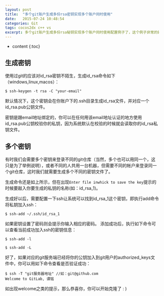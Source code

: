 ```yaml
---
layout: post
title:  "多个git账户生成多份rsa密钥实现多个账户同时使用"
date:   2015-07-24 10:48:54
categories: Git
tags: cocos2dx c++ vs
excerpt: 多个git账户生成多份rsa秘钥实现多个账户同时使用配置例子了，这个例子非常的好用对于有多个git的朋友有不小的帮助
---
```


* content
{:toc}

## 生成密钥

使用过git的应该对id_rsa密钥不陌生，生成id_rsa命令如下（windows,linux,macos）：
<pre><code>$ ssh-keygen -t rsa -C "your-email"
</code></pre>

默认情况下，这个密钥会在你账户下的.ssh目录生成id_rsa文件，并对应一个id_rsa.pub公钥文件。

密钥是跟email地址绑定的，你可以在任何用该email地址认证的地方使用id_rsa.pub公钥校验你的私钥，因为系统默认在校验的时候就会读取你的id_rsa私钥文件。

## 多个密钥

有时我们会需要多个密钥来登录不同的git仓库（当然，多个也可以用同一个，这只是为了举例说明），或者不同的人共用一台机器，但需要不同的帐户来登录同一个git仓库，这时我们就需要生成多个不同的密钥文件了。

生成命令还是如上所示，但在出现`Enter file inwhick to save the key`提示的时候要敲入你要生成的私钥的名称(如：id_rsa_1)。

生成好以后，需要配置一下ssh让系统可以找到id_rsa_1这个密钥，即执行add命令将私钥加入ssh：
<pre><code>$ ssh-add ~/.ssh/id_rsa_1
</code></pre>

如果密钥设置了密码则会提示你输入相应的密码。
添加成功后，执行如下命令可以查看当前成功加入ssh的密钥信息：
<pre><code>$ ssh-add -l
</code></pre>
<pre><code>$ ssh-add -L
</code></pre>

好了，如果对应的git服务端已经将你的公钥加入到git用户的authorized_keys文件中，你可以用如下命令查看是否验证成功：
<pre><code>$ ssh -T "git服务器地址" //如：git@github.com
Welcome to GitLab, 谭铭
</code></pre>

如出现welcome之类的提示，那么恭喜你，你可以开始克隆了 : )